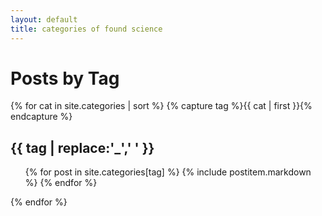 ```yaml
---
layout: default
title: categories of found science
---
```

# Posts by Tag
{% for cat in site.categories | sort %}
{% capture tag %}{{ cat | first }}{% endcapture %}
<a name="{{ tag }}">
</a>

## {{ tag | replace:'_',' ' }}
<ul>
{% for post in site.categories[tag] %}
{% include postitem.markdown %}
{% endfor %}
</ul>
{% endfor %}

